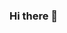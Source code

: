 ### Hi there 👋

<!--
**shaquiellerobbins/shaquiellerobbins** is a ✨ _special_ ✨ repository because its `README.md` (this file) appears on your GitHub profile.

Here are some ideas to get you started:

- 🔭 I’m currently working on an e-commerce site
- 🌱 I’m currently learning react
- 👯 I’m looking to collaborate on anything cool
- 🤔 I’m looking for help with react
- 💬 Ask me about anything
- 📫 How to reach me: shaquiellerobbins@gmail.com
- 😄 Pronouns: her/she
- ⚡ Fun fact: I love creating
-->

